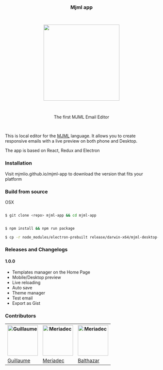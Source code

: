 <h3 align="center">
	Mjml app
</h3>

<br />

<p align="center">
	<a href="#" target="_blank">
    	<img width="250"src="https://mjml.io/assets/img/component.png">
    </a>
</p>

<br />

<p align="center">
	The first MJML Email Editor
</p>

<br />

This is local editor for the [MJML](https://github.com/mjmlio/mjml) language.
It allows you to create responsive emails with a live preview on both phone and Desktop.

The app is based on React, Redux and Electron

### Installation

Visit mjmlio.github.io/mjml-app to download the version that fits your platform

### Build from source

OSX

``` bash

$ git clone <repo> mjml-app && cd mjml-app


$ npm install && npm run package

$ cp -r node_modules/electron-prebuilt release/darwin-x64/mjml-desktop-darwin-x64/mjml-app.app/Contents/Resources/app/node_modules/

```

### Releases and Changelogs

#### 1.0.0
 - Templates manager on the Home Page
 - Mobile/Desktop preview
 - Live reloading
 - Auto save
 - Theme manager
 - Test email
 - Export as Gist

### Contributors
<table cellpadding="0">
  <tr>
    <th><a href="https://github.com/GuillaumeBadi"><img src="https://avatars3.githubusercontent.com/u/6558790?v=3&s=192" alt="Guillaume" width="100px"></a></th>
    <th><a href="https://github.com/meriadec"><img src="https://avatars1.githubusercontent.com/u/315259?v=3&s=192" alt="Meriadec" width="100px"></a></th>
     <th><a href="https://github.com/apercu"><img src="https://avatars0.githubusercontent.com/u/6033345?v=3&s=96" alt="Meriadec" width="100px"></a></th>
    
  </tr>
  <tr>
    <td><a href="https://github.com/GuillaumeBadi">Guillaume</a></td>
    <td><a href="https://github.com/meriadec">Meriadec</a></td>   
     <td><a href="https://github.com/apercu">Balthazar</a></td>   
  </tr>
</table>

